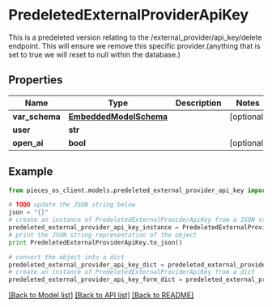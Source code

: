 # PredeletedExternalProviderApiKey

This is a predeleted version relating to the /external_provider/api_key/delete endpoint.  This will ensure we remove this specific provider.(anything that is set to true we will reset to null within the database.)

## Properties
Name | Type | Description | Notes
------------ | ------------- | ------------- | -------------
**var_schema** | [**EmbeddedModelSchema**](EmbeddedModelSchema.md) |  | [optional] 
**user** | **str** |  | 
**open_ai** | **bool** |  | [optional] 

## Example

```python
from pieces_os_client.models.predeleted_external_provider_api_key import PredeletedExternalProviderApiKey

# TODO update the JSON string below
json = "{}"
# create an instance of PredeletedExternalProviderApiKey from a JSON string
predeleted_external_provider_api_key_instance = PredeletedExternalProviderApiKey.from_json(json)
# print the JSON string representation of the object
print PredeletedExternalProviderApiKey.to_json()

# convert the object into a dict
predeleted_external_provider_api_key_dict = predeleted_external_provider_api_key_instance.to_dict()
# create an instance of PredeletedExternalProviderApiKey from a dict
predeleted_external_provider_api_key_form_dict = predeleted_external_provider_api_key.from_dict(predeleted_external_provider_api_key_dict)
```
[[Back to Model list]](../README.md#documentation-for-models) [[Back to API list]](../README.md#documentation-for-api-endpoints) [[Back to README]](../README.md)



